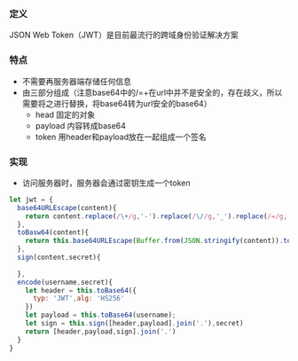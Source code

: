 ### 定义

JSON Web Token（JWT）是目前最流行的跨域身份验证解决方案

### 特点

- 不需要再服务器端存储任何信息
- 由三部分组成（注意base64中的/=+在url中并不是安全的，存在歧义，所以需要将之进行替换，将base64转为url安全的base64）
  - head   固定的对象
  - payload    内容转成base64  
  - token   用header和payload放在一起组成一个签名

### 实现

- 访问服务器时，服务器会通过密钥生成一个token



```js
let jwt = {
  base64URLEscape(content){
    return content.replace(/\+/g,'-').replace(/\//g,'_').replace(/=/g,'');
  },
  toBasw64(content){
    return this.base64URLEscape(Buffer.from(JSON.stringify(content)).toString('base64'));
  },
  sign(content,secret){
    
  },
  encode(username,secret){
    let header = this.toBase64({
      typ: 'JWT',alg: 'HS256'
    })
    let payload = this.toBase64(username);
    let sign = this.sign([header,payload].join('.'),secret)
    return [header,payload,sign].join('.')
  }
}
```

